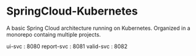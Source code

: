 # SpringCloud-Kubernetes
A basic Spring Cloud architecture running on Kubernetes. Organized in a monorepo containg multiple projects.

ui-svc : 8080
report-svc : 8081
valid-svc : 8082

